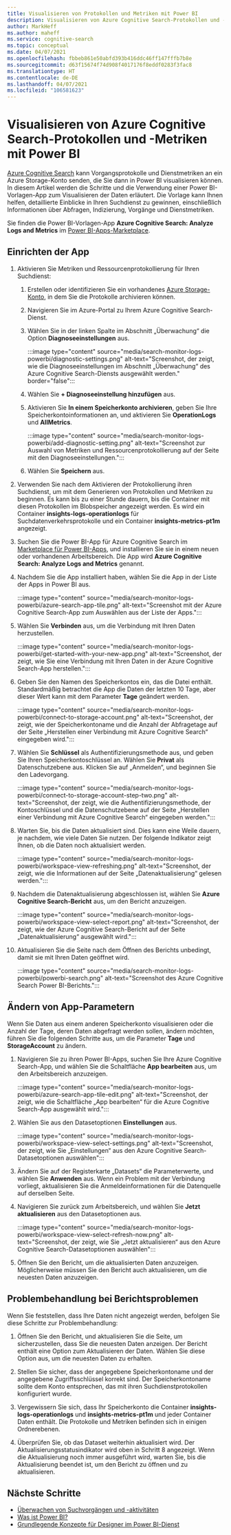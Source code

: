 ```yaml
---
title: Visualisieren von Protokollen und Metriken mit Power BI
description: Visualisieren von Azure Cognitive Search-Protokollen und -Metriken mit Power BI
author: MarkHeff
ms.author: maheff
ms.service: cognitive-search
ms.topic: conceptual
ms.date: 04/07/2021
ms.openlocfilehash: fbbeb861e50abfd393b416ddc46ff147fffb7b8e
ms.sourcegitcommit: d63f15674f74d908f4017176f8eddf0283f3fac8
ms.translationtype: HT
ms.contentlocale: de-DE
ms.lasthandoff: 04/07/2021
ms.locfileid: "106581623"
---
```

# <a name="visualize-azure-cognitive-search-logs-and-metrics-with-power-bi"></a>Visualisieren von Azure Cognitive Search-Protokollen und -Metriken mit Power BI

[Azure Cognitive Search](./search-what-is-azure-search.md) kann Vorgangsprotokolle und Dienstmetriken an ein Azure Storage-Konto senden, die Sie dann in Power BI visualisieren können. In diesem Artikel werden die Schritte und die Verwendung einer Power BI-Vorlagen-App zum Visualisieren der Daten erläutert. Die Vorlage kann Ihnen helfen, detaillierte Einblicke in Ihren Suchdienst zu gewinnen, einschließlich Informationen über Abfragen, Indizierung, Vorgänge und Dienstmetriken.

Sie finden die Power BI-Vorlagen-App **Azure Cognitive Search: Analyze Logs and Metrics** im [Power BI-Apps-Marketplace](https://appsource.microsoft.com/marketplace/apps).

## <a name="set-up-the-app"></a>Einrichten der App

1. Aktivieren Sie Metriken und Ressourcenprotokollierung für Ihren Suchdienst:

    1. Erstellen oder identifizieren Sie ein vorhandenes [Azure Storage-Konto](../storage/common/storage-account-create.md), in dem Sie die Protokolle archivieren können.
    1. Navigieren Sie im Azure-Portal zu Ihrem Azure Cognitive Search-Dienst.
    1. Wählen Sie in der linken Spalte im Abschnitt „Überwachung“ die Option **Diagnoseeinstellungen** aus.

        :::image type="content" source="media/search-monitor-logs-powerbi/diagnostic-settings.png" alt-text="Screenshot, der zeigt, wie die Diagnoseeinstellungen im Abschnitt „Überwachung“ des Azure Cognitive Search-Diensts ausgewählt werden." border="false":::

    1. Wählen Sie **+ Diagnoseeinstellung hinzufügen**  aus.
    1. Aktivieren Sie **In einem Speicherkonto archivieren**, geben Sie Ihre Speicherkontoinformationen an, und aktivieren Sie **OperationLogs** und **AllMetrics**.

        :::image type="content" source="media/search-monitor-logs-powerbi/add-diagnostic-setting.png" alt-text="Screenshot zur Auswahl von Metriken und Ressourcenprotokollierung auf der Seite mit den Diagnoseeinstellungen.":::
    1. Wählen Sie **Speichern** aus.

1. Verwenden Sie nach dem Aktivieren der Protokollierung ihren Suchdienst, um mit dem Generieren von Protokollen und Metriken zu beginnen. Es kann bis zu einer Stunde dauern, bis die Container mit diesen Protokollen im Blobspeicher angezeigt werden. Es wird ein Container **insights-logs-operationlogs** für Suchdatenverkehrsprotokolle und ein Container **insights-metrics-pt1m** angezeigt.

1. Suchen Sie die Power BI-App für Azure Cognitive Search im [Marketplace für Power BI-Apps](https://appsource.microsoft.com/marketplace/apps), und installieren Sie sie in einem neuen oder vorhandenen Arbeitsbereich. Die App wird **Azure Cognitive Search: Analyze Logs and Metrics** genannt.

1. Nachdem Sie die App installiert haben, wählen Sie die App in der Liste der Apps in Power BI aus.

    :::image type="content" source="media/search-monitor-logs-powerbi/azure-search-app-tile.png" alt-text="Screenshot mit der Azure Cognitive Search-App zum Auswählen aus der Liste der Apps.":::

1. Wählen Sie **Verbinden** aus, um die Verbindung mit Ihren Daten herzustellen.

    :::image type="content" source="media/search-monitor-logs-powerbi/get-started-with-your-new-app.png" alt-text="Screenshot, der zeigt, wie Sie eine Verbindung mit Ihren Daten in der Azure Cognitive Search-App herstellen.":::

1. Geben Sie den Namen des Speicherkontos ein, das die Datei enthält. Standardmäßig betrachtet die App die Daten der letzten 10 Tage, aber dieser Wert kann mit dem Parameter **Tage** geändert werden.

    :::image type="content" source="media/search-monitor-logs-powerbi/connect-to-storage-account.png" alt-text="Screenshot, der zeigt, wie der Speicherkontoname und die Anzahl der Abfragetage auf der Seite „Herstellen einer Verbindung mit Azure Cognitive Search“ eingegeben wird.":::

1. Wählen Sie **Schlüssel** als Authentifizierungsmethode aus, und geben Sie Ihren Speicherkontoschlüssel an. Wählen Sie **Privat** als Datenschutzebene aus. Klicken Sie auf „Anmelden“, und beginnen Sie den Ladevorgang.

    :::image type="content" source="media/search-monitor-logs-powerbi/connect-to-storage-account-step-two.png" alt-text="Screenshot, der zeigt, wie die Authentifizierungsmethode, der Kontoschlüssel und die Datenschutzebene auf der Seite „Herstellen einer Verbindung mit Azure Cognitive Search“ eingegeben werden.":::

1. Warten Sie, bis die Daten aktualisiert sind. Dies kann eine Weile dauern, je nachdem, wie viele Daten Sie nutzen. Der folgende Indikator zeigt Ihnen, ob die Daten noch aktualisiert werden.

    :::image type="content" source="media/search-monitor-logs-powerbi/workspace-view-refreshing.png" alt-text="Screenshot, der zeigt, wie die Informationen auf der Seite „Datenaktualisierung“ gelesen werden.":::

1. Nachdem die Datenaktualisierung abgeschlossen ist, wählen Sie **Azure Cognitive Search-Bericht** aus, um den Bericht anzuzeigen.

    :::image type="content" source="media/search-monitor-logs-powerbi/workspace-view-select-report.png" alt-text="Screenshot, der zeigt, wie der Azure Cognitive Search-Bericht auf der Seite „Datenaktualisierung“ ausgewählt wird.":::

1. Aktualisieren Sie die Seite nach dem Öffnen des Berichts unbedingt, damit sie mit Ihren Daten geöffnet wird.

    :::image type="content" source="media/search-monitor-logs-powerbi/powerbi-search.png" alt-text="Screenshot des Azure Cognitive Search Power BI-Berichts.":::

## <a name="modify-app-parameters"></a>Ändern von App-Parametern

Wenn Sie Daten aus einem anderen Speicherkonto visualisieren oder die Anzahl der Tage, deren Daten abgefragt werden sollen, ändern möchten, führen Sie die folgenden Schritte aus, um die Parameter **Tage** und **StorageAccount** zu ändern.

1. Navigieren Sie zu ihren Power BI-Apps, suchen Sie Ihre Azure Cognitive Search-App, und wählen Sie die Schaltfläche **App bearbeiten** aus, um den Arbeitsbereich anzuzeigen.

    :::image type="content" source="media/search-monitor-logs-powerbi/azure-search-app-tile-edit.png" alt-text="Screenshot, der zeigt, wie die Schaltfläche „App bearbeiten“ für die Azure Cognitive Search-App ausgewählt wird.":::

1. Wählen Sie aus den Datasetoptionen **Einstellungen** aus.

    :::image type="content" source="media/search-monitor-logs-powerbi/workspace-view-select-settings.png" alt-text="Screenshot, der zeigt, wie Sie „Einstellungen“ aus den Azure Cognitive Search-Datasetoptionen auswählen":::

1. Ändern Sie auf der Registerkarte „Datasets“ die Parameterwerte, und wählen Sie **Anwenden** aus. Wenn ein Problem mit der Verbindung vorliegt, aktualisieren Sie die Anmeldeinformationen für die Datenquelle auf derselben Seite.

1. Navigieren Sie zurück zum Arbeitsbereich, und wählen Sie **Jetzt aktualisieren** aus den Datasetoptionen aus.

    :::image type="content" source="media/search-monitor-logs-powerbi/workspace-view-select-refresh-now.png" alt-text="Screenshot, der zeigt, wie Sie „Jetzt aktualisieren“ aus den Azure Cognitive Search-Datasetoptionen auswählen":::

1. Öffnen Sie den Bericht, um die aktualisierten Daten anzuzeigen. Möglicherweise müssen Sie den Bericht auch aktualisieren, um die neuesten Daten anzuzeigen.

## <a name="troubleshooting-report-issues"></a>Problembehandlung bei Berichtsproblemen

Wenn Sie feststellen, dass Ihre Daten nicht angezeigt werden, befolgen Sie diese Schritte zur Problembehandlung:

1. Öffnen Sie den Bericht, und aktualisieren Sie die Seite, um sicherzustellen, dass Sie die neuesten Daten anzeigen. Der Bericht enthält eine Option zum Aktualisieren der Daten. Wählen Sie diese Option aus, um die neuesten Daten zu erhalten.

1. Stellen Sie sicher, dass der angegebene Speicherkontoname und der angegebene Zugriffsschlüssel korrekt sind. Der Speicherkontoname sollte dem Konto entsprechen, das mit ihren Suchdienstprotokollen konfiguriert wurde.

1. Vergewissern Sie sich, dass Ihr Speicherkonto die Container **insights-logs-operationlogs** und **insights-metrics-pt1m** und jeder Container Daten enthält. Die Protokolle und Metriken befinden sich in einigen Ordnerebenen.

1. Überprüfen Sie, ob das Dataset weiterhin aktualisiert wird. Der Aktualisierungsstatusindikator wird oben in Schritt 8 angezeigt. Wenn die Aktualisierung noch immer ausgeführt wird, warten Sie, bis die Aktualisierung beendet ist, um den Bericht zu öffnen und zu aktualisieren.

## <a name="next-steps"></a>Nächste Schritte

+ [Überwachen von Suchvorgängen und -aktivitäten](search-monitor-usage.md)
+ [Was ist Power BI?](/power-bi/fundamentals/power-bi-overview)
+ [Grundlegende Konzepte für Designer im Power BI-Dienst](/power-bi/service-basic-concepts)